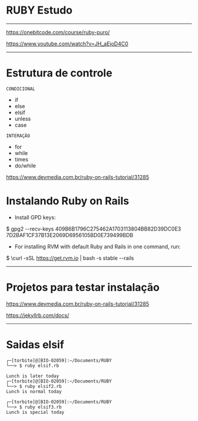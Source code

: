 # RUBY Estudo

---

https://onebitcode.com/course/ruby-puro/

https://www.youtube.com/watch?v=JH_aEjoD4C0

---
# Estrutura de controle

`CONDICIONAL` 
* if
* else
* elsif
* unless
* case

`INTERAÇÂO`
* for
* while
* times
* do/while

https://www.devmedia.com.br/ruby-on-rails-tutorial/31285

# Instalando Ruby on Rails

* Install GPD keys:

$ gpg2 --recv-keys 409B6B1796C275462A1703113804BB82D39DC0E3 7D2BAF1CF37B13E2069D6956105BD0E739499BDB

* For installing RVM with default Ruby and Rails in one command, run:

$ \curl -sSL https://get.rvm.io | bash -s stable --rails

---

# Projetos para testar instalação

https://www.devmedia.com.br/ruby-on-rails-tutorial/31285

https://jekyllrb.com/docs/

---

# Saidas elsif

```
┌─[torbite]@[BIO-02059]:~/Documents/RUBY
└──> $ ruby elsif.rb 

Lunch is later today
┌─[torbite]@[BIO-02059]:~/Documents/RUBY
└──> $ ruby elsif2.rb 
Lunch is normal today

┌─[torbite]@[BIO-02059]:~/Documents/RUBY
└──> $ ruby elsif3.rb 
Lunch is special today

```



